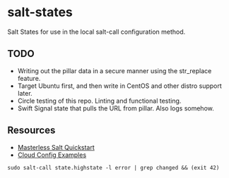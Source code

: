 # salt-states
Salt States for use in the local salt-call configuration method.

## TODO
 * Writing out the pillar data in a secure manner using the str\_replace feature.
 * Target Ubuntu first, and then write in CentOS and other distro support later.
 * Circle testing of this repo. Linting and functional testing.
 * Swift Signal state that pulls the URL from pillar. Also logs somehow.

## Resources
 * [Masterless Salt Quickstart](http://docs.saltstack.com/en/latest/topics/tutorials/quickstart.html)
 * [Cloud Config Examples](http://cloudinit.readthedocs.org/en/latest/topics/examples.html)

```
sudo salt-call state.highstate -l error | grep changed && (exit 42)
```
